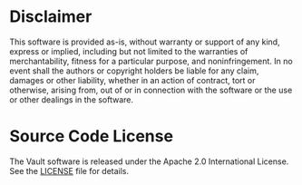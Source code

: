 # Disclaimer
This software is provided as-is, without warranty or support of any kind, express or implied, including but not limited
to the warranties of merchantability, fitness for a particular purpose, and noninfringement. In no event shall the
authors or copyright holders be liable for any claim, damages or other liability, whether in an action of contract, tort
or otherwise, arising from, out of or in connection with the software or the use or other dealings in the software.

# Source Code License
The Vault software is released under the Apache 2.0 International License. See the [LICENSE](https://github.com/lewmilburn/Vault/blob/main/LICENSE) file for details.